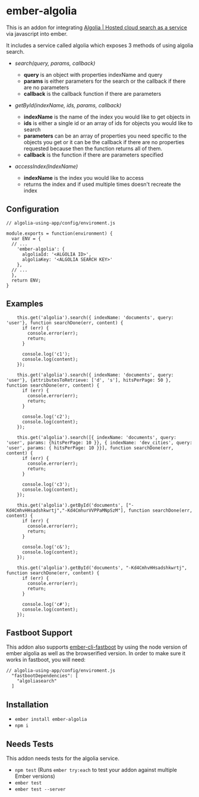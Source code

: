 # ember-algolia

This is an addon for integrating [Algolia | Hosted cloud search as a service](www.algolia.com) via javascript into ember.

It includes a service called algolia which exposes 3 methods of using algolia search.

 * *search(query, params, callback)*
   - **query** is an object with properties indexName and query
   - **params** is either parameters for the search or the callback if there are no parameters
   - **callback** is the callback function if there are parameters

 * *getById(indexName, ids, params, callback)*
   - **indexName** is the name of the index you would like to get objects in
   - **ids** is either a single id or an array of ids for objects you would like to search
   - **parameters** can be an array of properties you need specific to the objects you get or it can be the callback if there are no properties requested because then the function returns all of them.
   - **callback** is the function if there are parameters specified

 * *accessIndex(IndexName)*
   - **indexName** is the index you would like to access
   - returns the index and if used multiple times doesn't recreate the index

## Configuration

```
// algolia-using-app/config/enviroment.js

module.exports = function(environment) {
  var ENV = {
  // ...
    'ember-algolia': {
      algoliaId: '<ALGOLIA ID>',
      algoliaKey: '<ALGOLIA SEARCH KEY>'
    },
  // ...
  },
  return ENV;
}
```

## Examples

```
    this.get('algolia').search({ indexName: 'documents', query: 'user'}, function searchDone(err, content) {
      if (err) {
        console.error(err);
        return;
      }

      console.log('c1');
      console.log(content);
    });

    this.get('algolia').search({ indexName: 'documents', query: 'user'}, {attributesToRetrieve: ['d', 's'], hitsPerPage: 50 }, function searchDone(err, content) {
      if (err) {
        console.error(err);
        return;
      }

      console.log('c2');
      console.log(content);
    });

    this.get('algolia').search([{ indexName: 'documents', query: 'user', params: {hitsPerPage: 10 }}, { indexName: 'dev_cities', query: 'user', params: { hitsPerPage: 10 }}], function searchDone(err, content) {
      if (err) {
        console.error(err);
        return;
      }

      console.log('c3');
      console.log(content);
    });

    this.get('algolia').getById('documents', ["-Kd4CmhvHHsadshkwrtj","-Kd4CmhurVVPPaMNpSzM"], function searchDone(err, content) {
      if (err) {
        console.error(err);
        return;
      }

      console.log('c&');
      console.log(content);
    });

    this.get('algolia').getById('documents', "-Kd4CmhvHHsadshkwrtj", function searchDone(err, content) {
      if (err) {
        console.error(err);
        return;
      }

      console.log('c#');
      console.log(content);
    });
```

## Fastboot Support

This addon also supports [ember-cli-fastboot](https://github.com/ember-fastboot/ember-cli-fastboot) by using the node version of ember algolia as well as the browserified version. In order to make sure it works in fastboot, you will need:

```
// algolia-using-app/config/enviroment.js
  "fastbootDependencies": [
    "algoliasearch"
  ]
```

## Installation

* `ember install ember-algolia`
* `npm i`

## Needs Tests
This addon needs tests for the algolia service.

* `npm test` (Runs `ember try:each` to test your addon against multiple Ember versions)
* `ember test`
* `ember test --server`
